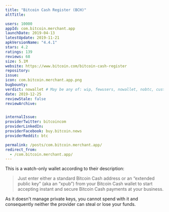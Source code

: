 ```yaml
---
title: "Bitcoin Cash Register (BCH)"
altTitle: 

users: 10000
appId: com.bitcoin.merchant.app
launchDate: 2019-04-13
latestUpdate: 2019-11-21
apkVersionName: "4.4.1"
stars: 4.2
ratings: 139
reviews: 68
size: 5.1M
website: https://www.bitcoin.com/bitcoin-cash-register
repository: 
issue: 
icon: com.bitcoin.merchant.app.png
bugbounty: 
verdict: nowallet # May be any of: wip, fewusers, nowallet, nobtc, custodial, nosource, nonverifiable, verifiable, bounty
date: 2019-12-25
reviewStale: false
reviewArchive:


internalIssue: 
providerTwitter: bitcoincom
providerLinkedIn: 
providerFacebook: buy.bitcoin.news
providerReddit: btc

permalink: /posts/com.bitcoin.merchant.app/
redirect_from:
  - /com.bitcoin.merchant.app/
---
```



This is a watch-only wallet according to their description:

> Just enter either a standard Bitcoin Cash address or an “extended public key”
(aka an “xpub”) from your Bitcoin Cash wallet to start accepting instant and
secure Bitcoin Cash payments at your business.

As it doesn't manage private keys, you cannot spend with it and consequently
neither the provider can steal or lose your funds.

